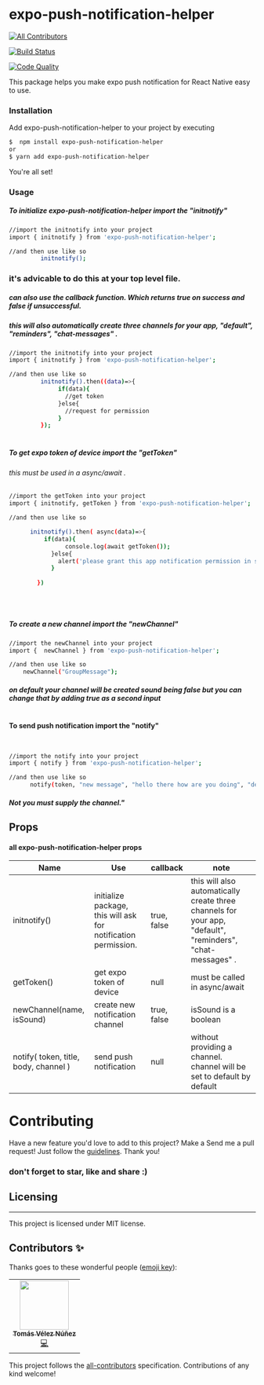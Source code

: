 # expo-push-notification-helper 
<!-- ALL-CONTRIBUTORS-BADGE:START - Do not remove or modify this section -->
[![All Contributors](https://img.shields.io/badge/all_contributors-1-orange.svg?style=flat-square)](#contributors-)
<!-- ALL-CONTRIBUTORS-BADGE:END -->


[![Build Status](https://travis-ci.com/just1and0/object-to-array-convert.svg?branch=master)](https://travis-ci.com/just1and0/expo-push-notification-helper/)

[![Code Quality](https://scrutinizer-ci.com/g/just1and0/expo-push-notification-helper/badges/quality-score.png?b=master)](https://scrutinizer-ci.com/g/just1and0/expo-push-notification-helper/?branch=master)

This package helps you make expo push notification for React Native  easy to use.

### Installation

Add expo-push-notification-helper to your project by executing

```sh
$  npm install expo-push-notification-helper
or
$ yarn add expo-push-notification-helper
```
You're all set!
 
 
### Usage

##### To initialize expo-push-notification-helper import the "initnotify"

```sh
//import the initnotify into your project
import { initnotify } from 'expo-push-notification-helper';

//and then use like so
         initnotify();

```
### it's advicable to do this at your top level file.

#####  can also use the callback function. Which returns true on success and false if unsuccessful.
##### this will also automatically create three channels for your app, "default", "reminders", "chat-messages" .

```sh
//import the initnotify into your project
import { initnotify } from 'expo-push-notification-helper';

//and then use like so
         initnotify().then((data)=>{
              if(data){
                //get token
              }else{
                //request for permission
              }
         });

```

#

##### To get expo token of device import the "getToken"
###### this must be used in a async/await .

```sh
//import the getToken into your project
import { initnotify, getToken } from 'expo-push-notification-helper';

//and then use like so

      initnotify().then( async(data)=>{
          if(data){
                console.log(await getToken());
            }else{
              alert('please grant this app notification permission in settings.')
            }
       
        })




```
#


##### To  create a new channel import the "newChannel"

```sh
//import the newChannel into your project 
import {  newChannel } from 'expo-push-notification-helper';

//and then use like so 
    newChannel("GroupMessage");

```
##### on default your channel will be created sound being false but you can change that by adding true as a second input

#


#### To send push notification import the "notify"

```sh


//import the notify into your project 
import { notify } from 'expo-push-notification-helper';

//and then use like so 
      notify(token, "new message", "hello there how are you doing", "default")

```

##### Not you must supply the channel."




## Props

#### all expo-push-notification-helper props

| Name | Use | callback | note |
| ------ | ------ | ------ | ------ |
| initnotify() | initialize package, this will ask for notification permission. | true, false | this will also automatically create three channels for your app, "default", "reminders", "chat-messages" .|
| getToken() | get expo token of device | null | must be called in async/await |
| newChannel(name, isSound) | create new notification channel | true, false | isSound is a boolean |
| notify( token, title, body, channel ) |  send push notification| null | without providing a channel. channel will be set to default by default |



# Contributing
Have a new feature you'd love to add to this project? Make a Send me a pull request! Just follow the [guidelines](https://github.com/just1and0/expo-push-notification-helper/blob/master/contribute.md). Thank you!




### don't forget to star, like and share :)


## Licensing
----

This project is licensed under MIT license.

## Contributors ✨

Thanks goes to these wonderful people ([emoji key](https://allcontributors.org/docs/en/emoji-key)):

<!-- ALL-CONTRIBUTORS-LIST:START - Do not remove or modify this section -->
<!-- prettier-ignore-start -->
<!-- markdownlint-disable -->
<table>
  <tr>
    <td align="center"><a href="https://github.com/txvnt"><img src="https://avatars0.githubusercontent.com/u/43381969?v=4" width="100px;" alt=""/><br /><sub><b>Tomás Vélez Núñez</b></sub></a><br /><a href="https://github.com/just1and0/expo-push-notification-helper/commits?author=txvnt" title="Code">💻</a></td>
  </tr>
</table>

<!-- markdownlint-enable -->
<!-- prettier-ignore-end -->
<!-- ALL-CONTRIBUTORS-LIST:END -->

This project follows the [all-contributors](https://github.com/all-contributors/all-contributors) specification. Contributions of any kind welcome!